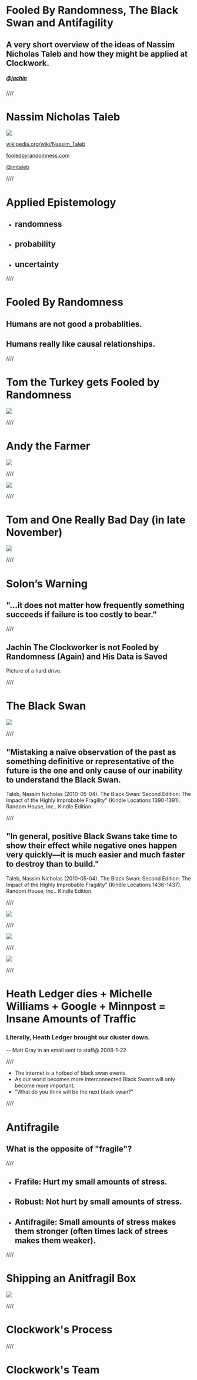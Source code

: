 Fooled By Randomness, The Black Swan and Antifagility
=====================================================

A very short overview of the ideas of Nassim Nicholas Taleb and how they might be applied at Clockwork.
-------------------------------------------------------------------------------------------------------

##### @[jachin](http://jachin.rupe.name)

////

Nassim Nicholas Taleb
=====================

![](http://upload.wikimedia.org/wikipedia/commons/thumb/9/9b/Taleb_mug.JPG/491px-Taleb_mug.JPG)

[wikipedia.org/wiki/Nassim_Taleb](http://en.wikipedia.org/wiki/Nassim_Taleb)

[fooledbyrandomness.com](http://www.fooledbyrandomness.com/)

[@nntaleb](https://twitter.com/nntaleb)

////

Applied Epistemology
====================

 * ## randomness
 * ## probability
 * ## uncertainty  

////

Fooled By Randomness
====================

## Humans are not good a probablities. ##

## Humans really like causal relationships. ##

////

Tom the Turkey gets Fooled by Randomness
========================================

![](http://farm7.staticflickr.com/6053/6384983627_7b6babf227_z.jpg)

////

Andy the Farmer
===============

![](https://raw.github.com/jachin/cw-unconf-taleb/master/Andy.jpg)

////

![](http://farm7.staticflickr.com/6053/6384983627_7b6babf227_z.jpg)

////

Tom and One Really Bad Day (in late November)
=========================================

![](https://raw.github.com/jachin/cw-unconf-taleb/master/Ax.png)

////

Solon’s Warning
===============

## "...it does not matter how frequently something succeeds if failure is too costly to bear."

////

Jachin The Clockworker is **not** Fooled by Randomness (Again) and His Data is Saved
----------------------------

Picture of a hard drive.

////

The Black Swan
==============

![](https://raw.github.com/jachin/cw-unconf-taleb/master/BlackSwans.jpg)

////

## "Mistaking a naïve observation of the past as something definitive or representative of the future is the one and only cause of our inability to understand the Black Swan.

Taleb, Nassim Nicholas (2010-05-04). The Black Swan: Second Edition: The Impact of the Highly Improbable Fragility" (Kindle Locations 1390-1391). Random House, Inc.. Kindle Edition.

////

## "In general, positive Black Swans take time to show their effect while negative ones happen very quickly—it is much easier and much faster to destroy than to build."

Taleb, Nassim Nicholas (2010-05-04). The Black Swan: Second Edition: The Impact of the Highly Improbable Fragility" (Kindle Locations 1436-1437). Random House, Inc.. Kindle Edition. 

////

![](https://raw.github.com/jachin/cw-unconf-taleb/master/Heath_Ledger.jpg)

////

![](https://raw.github.com/jachin/cw-unconf-taleb/master/Death.jpg)

////

![](https://raw.github.com/jachin/cw-unconf-taleb/master/Death.jpg)

////

# Heath Ledger dies + Michelle Williams + Google + Minnpost = Insane Amounts of Traffic

### Literally, Heath Ledger brought our cluster down.
-- Matt Gray in an email sent to staff@ 2008-1-22

////

* The internet is a hotbed of black swan events.
* As our world becomes more interconnected Black Swans will only become more important.
* "What do you think will be the next black swan?"

////

Antifragile
===========

## What is the opposite of "fragile"?

////

* ## Frafile: Hurt my small amounts of stress.
* ## Robust: Not hurt by small amounts of stress.
* ## Antifragile: Small amounts of stress makes them stronger (often times lack of strees makes them weaker).

////

Shipping an Anitfragil Box
==========================

![](https://raw.github.com/jachin/cw-unconf-taleb/master/ShippingBox.jpg)

////

Clockwork's Process
===================

////


Clockwork's Team
================